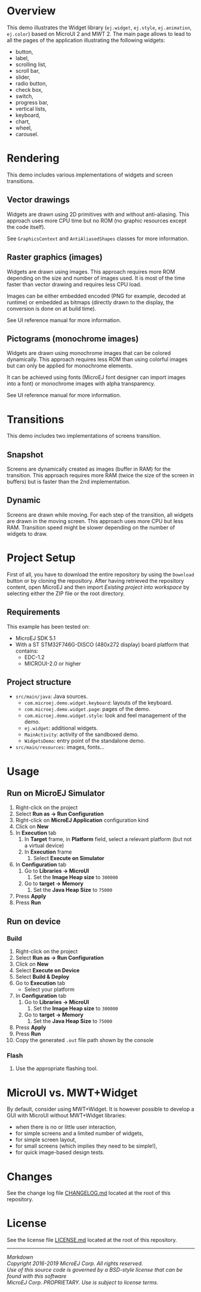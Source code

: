 # Overview

This demo illustrates the Widget library (`ej.widget`, `ej.style`, `ej.animation`, `ej.color`) based on MicroUI 2 and MWT 2.
The main page allows to lead to all the pages of the application illustrating the following widgets:

* button,
* label,
* scrolling list,
* scroll bar,
* slider,
* radio button,
* check box,
* switch,
* progress bar,
* vertical lists,
* keyboard,
* chart,
* wheel,
* carousel.

# Rendering

This demo includes various implementations of widgets and screen transitions.

## Vector drawings

Widgets are drawn using 2D primitives with and without anti-aliasing. This approach uses more CPU time but no ROM (no graphic resources except the code itself).

See `GraphicsContext` and `AntiAliasedShapes` classes for more information. 

## Raster graphics (images)

Widgets are drawn using images. This approach requires more ROM depending on the size and number of images used. It is most of the time faster than vector drawing and requires less CPU load.

Images can be either embedded encoded (PNG for example, decoded at runtime) or embedded as bitmaps (directly drawn to the display, the conversion is done on at build time).

See UI reference manual for more information.

## Pictograms (monochrome images)

Widgets are drawn using monochrome images that can be colored dynamically. This approach requires less ROM than using colorful images but can only be applied for monochrome elements.

It can be achieved using fonts (MicroEJ font designer can import images into a font) or monochrome images with alpha transparency.

See UI reference manual for more information.

# Transitions

This demo includes two implementations of screens transition.

## Snapshot

Screens are dynamically created as images (buffer in RAM) for the transition. This approach requires more RAM (twice the size of the screen in buffers) but is faster than the 2nd implementation.

## Dynamic

Screens are drawn while moving. For each step of the transition, all widgets are drawn in the moving screen. This approach uses more CPU but less RAM. Transition speed might be slower depending on the number of widgets to draw.


# Project Setup

First of all, you have to download the entire repository by using the `Download` button or by cloning the repository. After having retrieved the repository content, open MicroEJ and then import _Existing project into workspace_ by selecting either the ZIP file or the root directory.

## Requirements

This example has been tested on:

* MicroEJ SDK 5.1
* With a ST STM32F746G-DISCO (480x272 display) board platform that contains:
    * EDC-1.2
    * MICROUI-2.0 or higher

## Project structure

* `src/main/java`: Java sources.
  * `com.microej.demo.widget.keyboard`: layouts of the keyboard.
  * `com.microej.demo.widget.page`: pages of the demo.
  * `com.microej.demo.widget.style`: look and feel management of the demo.
  * `ej.widget`: additional widgets.
  * `MainActivity`: activity of the sandboxed demo.
  * `WidgetsDemo`: entry point of the standalone demo.
* `src/main/resources`: images, fonts…

# Usage

## Run on MicroEJ Simulator

1. Right-click on the project
2. Select **Run as -> Run Configuration**
3. Right-click on **MicroEJ Application** configuration kind
4. Click on **New**
5. In **Execution** tab
    1. In **Target** frame, in **Platform** field, select a relevant platform (but not a virtual device)
    2. In **Execution** frame
        1. Select **Execute on Simulator**
6. In **Configuration** tab
    1. Go to **Libraries -> MicroUI**
        1. Set the **Image Heap size** to `300000`
    2. Go to **target -> Memory**
        1. Set the **Java Heap Size** to `75000`
7. Press **Apply**
8. Press **Run**

## Run on device

### Build

1. Right-click on the project
2. Select **Run as -> Run Configuration** 
3. Click on **New**
4. Select **Execute on Device**
5. Select **Build & Deploy**
6. Go to **Execution** tab
    * Select your platform 
7. In **Configuration** tab
    1. Go to **Libraries -> MicroUI**
        1. Set the **Image Heap size** to `300000`
    2. Go to **target -> Memory**
        1. Set the **Java Heap Size** to `75000`
8. Press **Apply**
9. Press **Run**
10. Copy the generated `.out` file path shown by the console

### Flash

1. Use the appropriate flashing tool.

# MicroUI vs. MWT+Widget

By default, consider using MWT+Widget.
It is however possible to develop a GUI with MicroUI without MWT+Widget libraries:

* when there is no or little user interaction,
* for simple screens and a limited number of widgets,
* for simple screen layout,
* for small screens (which implies they need to be simple!),
* for quick image-based design tests.

# Changes

See the change log file [CHANGELOG.md](CHANGELOG.md) located at the root of this repository.

# License

See the license file [LICENSE.md](LICENSE.md) located at the root of this repository.

---  
_Markdown_   
_Copyright 2016-2019 MicroEJ Corp. All rights reserved._  
_Use of this source code is governed by a BSD-style license that can be found with this software_  
_MicroEJ Corp. PROPRIETARY. Use is subject to license terms._  